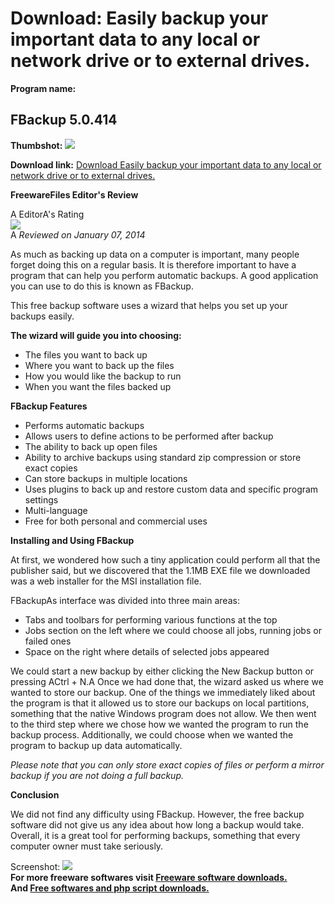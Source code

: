 # Download: Easily backup your important data to any local or network drive or to external drives.

**Program name:**

## FBackup 5.0.414

  
**Thumbshot:** ![](http://www.freewarefiles.com/screenshot/fbackup5_md.jpg)   
  
**Download link:** [Download Easily backup your important data to any local or network drive or to external drives.](http://freesoftwares.boysofts.com/FBackup_program_46481.html)  
  


**FreewareFiles Editor's Review**  
  


A EditorA's Rating  
![](http://www.freewarefiles.com/images/rating/4.5.gif)  
A _Reviewed on January 07, 2014_   
  
As much as backing up data on a computer is important, many people forget doing this on a regular basis. It is therefore important to have a program that can help you perform automatic backups. A good application you can use to do this is known as FBackup. 

This free backup software uses a wizard that helps you set up your backups easily. 

**The wizard will guide you into choosing:**

  * The files you want to back up 
  * Where you want to back up the files 
  * How you would like the backup to run 
  * When you want the files backed up 

**FBackup Features**

  * Performs automatic backups 
  * Allows users to define actions to be performed after backup 
  * The ability to back up open files 
  * Ability to archive backups using standard zip compression or store exact copies 
  * Can store backups in multiple locations 
  * Uses plugins to back up and restore custom data and specific program settings 
  * Multi-language 
  * Free for both personal and commercial uses 

**Installing and Using FBackup**

At first, we wondered how such a tiny application could perform all that the publisher said, but we discovered that the 1.1MB EXE file we downloaded was a web installer for the MSI installation file.

FBackupAs interface was divided into three main areas:

  * Tabs and toolbars for performing various functions at the top 
  * Jobs section on the left where we could choose all jobs, running jobs or failed ones 
  * Space on the right where details of selected jobs appeared 

We could start a new backup by either clicking the New Backup button or pressing ACtrl + N.A Once we had done that, the wizard asked us where we wanted to store our backup. One of the things we immediately liked about the program is that it allowed us to store our backups on local partitions, something that the native Windows program does not allow. We then went to the third step where we chose how we wanted the program to run the backup process. Additionally, we could choose when we wanted the program to backup up data automatically.

_Please note that you can only store exact copies of files or perform a mirror backup if you are not doing a full backup._

**Conclusion**

We did not find any difficulty using FBackup. However, the free backup software did not give us any idea about how long a backup would take. Overall, it is a great tool for performing backups, something that every computer owner must take seriously. 

  
  
Screenshot: ![](http://www.freewarefiles.com/screenshot/fbackup5.jpg)   
**For more freeware softwares visit [Freeware software downloads.](http://freesoftwares.boysofts.com/)**   
**And [Free softwares and php script downloads.](http://www.boysofts.com/)**
